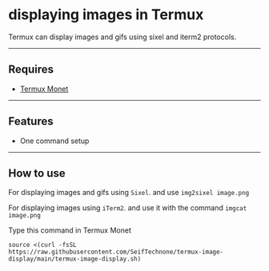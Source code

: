 # displaying images in Termux
Termux can display images and gifs using sixel and iterm2 protocols.
***
## Requires
+ [Termux Monet](https://github.com/KitsunedFox/termux-monet/releases)
***
## Features
+ One command setup
***
## How to use
For displaying images and gifs using `Sixel`.
and use `img2sixel image.png`

For displaying images using `iTerm2`.
and use it with the command `imgcat image.png`


Type this command in Termux Monet
```shell
source <(curl -fsSL https://raw.githubusercontent.com/SeifTechnone/termux-image-display/main/termux-image-display.sh)
```